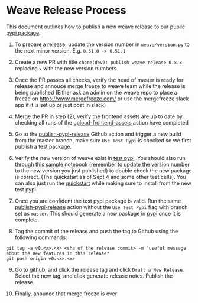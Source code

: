 # Weave Release Process

This document outlines how to publish a new weave release to our public [pypi package](https://pypi.org/project/weave/).

1. To prepare a release, update the version number in `weave/version.py` to the next minor version. E.g. `0.51.0 -> 0.51.1`

2. Create a new PR with title `chore(dev): publish weave release 0.x.x` replacing `x` with the new version numbers

3. Once the PR passes all checks, verify the head of master is ready for release and annouce merge freeze to weave team while the release is being published (Either ask an admin on the weave repo to place a freeze on https://www.mergefreeze.com/ or use the mergefreeze slack app if it is set up or just post in slack)

4. Merge the PR in step (2), verify the frontend assets are up to date by checking all runs of the [upload-frontend-assets](https://github.com/wandb/weave/actions/workflows/upload-assets.yaml) action have completed

5. Go to the [publish-pypi-release](https://github.com/wandb/weave/actions/workflows/release.yaml) Github action and trigger a new build from the master branch, make sure `Use Test Pypi` is checked so we first publish a test package.

6. Verify the new version of weave exist in [test pypi](https://test.pypi.org/project/weave/). You should also run through this [sample notebook](https://colab.research.google.com/drive/1DmkLzhFCFC0OoN-ggBDoG1nejGw2jQZy#scrollTo=29hJrcJQA7jZ) (remember to update the version number to the new version you just published) to double check the new package is correct. (The quickstart as of Sept 4 and some other test cells). You can also just run the [quickstart](http://wandb.me/weave_colab) while making sure to install from the new test pypi.

7. Once you are confident the test pypi package is valid. Run the same [publish-pypi-release](https://github.com/wandb/weave/actions/workflows/release.yaml) action without the `Use Test Pypi` flag with branch set as `master`. This should generate a new package in [pypi](https://pypi.org/project/weave/) once it is complete.

8. Tag the commit of the release and push the tag to Github using the following commands:

```
git tag -a v0.<x>.<x> <sha of the release commit> -m "useful message about the new features in this release"
git push origin v0.<x>.<x>
```

9. Go to github, and click the release tag and click `Draft a New Release`. Select the new tag, and click generate release notes. Publish the release.

10. Finally, anounce that merge freeze is over
